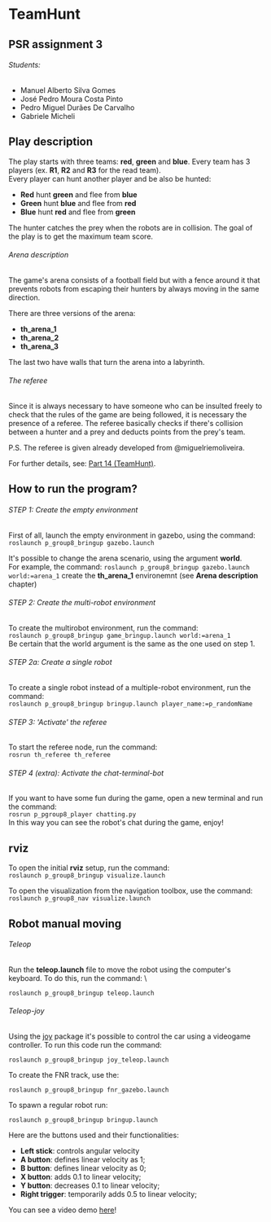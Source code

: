 # TeamHunt

## PSR assignment 3
###### Students:
- Manuel Alberto Silva Gomes
- José Pedro Moura Costa Pinto
- Pedro Miguel Durães De Carvalho
- Gabriele Micheli

## Play description

The play starts with three teams: **red**, **green** and **blue**. Every team has 3 players (ex. **R1**, **R2** and **R3** for the read team). \
Every player can hunt another player and be also be hunted: 
- **Red** hunt **green** and flee from **blue**
- **Green** hunt **blue** and flee from **red**
- **Blue** hunt **red** and flee from **green** 

The hunter catches the prey when the robots are in collision. The goal of the play is to get the maximum team score.  

###### Arena description
The game's arena consists of a football field but with a fence around it that prevents robots from escaping their hunters by always moving in the same direction. 

There are three versions of the arena: 
- **th_arena_1**
- **th_arena_2**
- **th_arena_3**

The last two have walls that turn the arena into a labyrinth.

###### The referee
Since it is always necessary to have someone who can be insulted freely to check that the rules of the game are being followed, it is necessary the presence of a referee. The referee basically checks if there's collision between a hunter and a prey and deducts points from the prey's team.

P.S. The referee is given already developed from @miguelriemoliveira.

For further details, see: [Part 14 (TeamHunt)](https://github.com/miguelriemoliveira/psr_21-22/tree/main/Parte14).

## How to run the program? 
###### STEP 1: Create the empty environment
First of all, launch the empty environment in gazebo, using the command: \
```roslaunch p_group8_bringup gazebo.launch```

It's possible to change the arena scenario, using the argument **world**. \
For example, the command:
```roslaunch p_group8_bringup gazebo.launch world:=arena_1```
create the **th_arena_1** environemnt (see **Arena description** chapter)

###### STEP 2: Create the multi-robot environment
To create the multirobot environment, run the command: \
```roslaunch p_group8_bringup game_bringup.launch world:=arena_1```\
Be certain that the world argument is the same as the one used on step 1.
###### STEP 2a: Create a single robot
To create a single robot instead of a multiple-robot environment, run the command: \
```roslaunch p_group8_bringup bringup.launch player_name:=p_randomName```
###### STEP 3: 'Activate' the referee
To start the referee node, run the command: \
```rosrun th_referee th_referee```
###### STEP 4 (extra): Activate the chat-terminal-bot
If you want to have some fun during the game, open a new terminal and run the command: \
```rosrun p_pgroup8_player chatting.py``` \
In this way you can see the robot's chat during the game, enjoy!
## rviz  
To open the initial **rviz** setup, run the command: \
```roslaunch p_group8_bringup visualize.launch```  

To open the visualization from the navigation toolbox, use the command: \
```roslaunch p_group8_nav visualize.launch```

## Robot manual moving 
###### Teleop
Run the **teleop.launch** file to move the robot using the computer's keyboard. To do this, run the command: \

```roslaunch p_group8_bringup teleop.launch``` 

###### Teleop-joy
Using the [joy](http://wiki.ros.org/joy) package it's possible to control the car using a videogame controller.
To run this code run the command:

```roslaunch p_group8_bringup joy_teleop.launch```

To create the FNR track, use the:

```roslaunch p_group8_bringup fnr_gazebo.launch```

To spawn a regular robot run:

```roslaunch p_group8_bringup bringup.launch```

Here are the buttons used and their functionalities:
- **Left stick**: controls angular velocity
- **A button**: defines linear velocity as 1;
- **B button**: defines linear velocity as 0;
- **X button**: adds 0.1 to linear velocity;
- **Y button**: decreases 0.1 to linear velocity;
- **Right trigger**: temporarily adds 0.5 to linear velocity;

You can see a video demo [here](https://www.youtube.com/watch?v=CBHNlbpLpZM/)!
